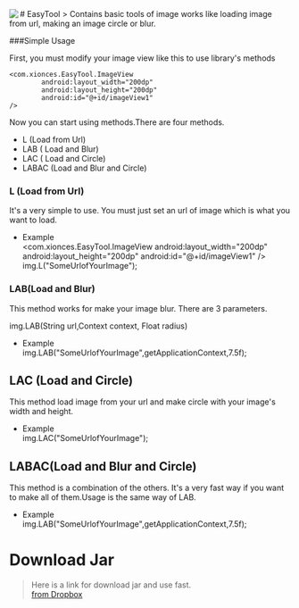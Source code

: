 <img src="http://i.hizliresim.com/zrM9Mj.png" align="left" />
# EasyTool
> Contains basic tools of image works like loading image from url, making an image circle or blur.


###Simple Usage

First, you must modify your image view like this to use library's methods

    <com.xionces.EasyTool.ImageView
            android:layout_width="200dp"
            android:layout_height="200dp"
            android:id="@+id/imageView1"
    />

Now you can start using methods.There are four methods.

- L (Load from Url)
- LAB ( Load and Blur)
- LAC ( Load and Circle)
- LABAC (Load and Blur and Circle)

### L (Load from Url)

It's a very simple to use. You must just set an url of image which is what you want to load.

- Example<br/>
    <com.xionces.EasyTool.ImageView
            android:layout_width="200dp"
            android:layout_height="200dp"
            android:id="@+id/imageView1"
    />
img.L("SomeUrlofYourImage");

### LAB(Load and Blur)

This method works for make your image blur. There are 3 parameters. 

img.LAB(String url,Context context, Float radius)

- Example<br/>
img.LAB("SomeUrlofYourImage",getApplicationContext,7.5f);


## LAC (Load and Circle)

This method load image from your url and make circle with your image's width and height.

- Example<br/>
img.LAC("SomeUrlofYourImage");


## LABAC(Load and Blur and Circle)

This method is a combination of the others. It's a very fast way if you want to make all of them.Usage is the same way of LAB.

- Example<br/>
img.LAB("SomeUrlofYourImage",getApplicationContext,7.5f);


# Download Jar
> Here is a link for download jar and use fast.<br/>
[from Dropbox](https://www.dropbox.com/s/zzmwj51q56esdy6/EasyTool.jar?dl=0)









